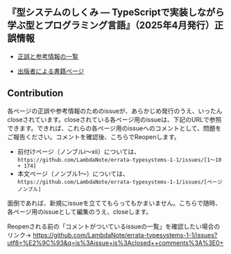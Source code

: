 ## 『型システムのしくみ ― TypeScriptで実装しながら学ぶ型とプログラミング言語』（2025年4月発行）正誤情報

* [正誤と参考情報の一覧](https://github.com/LambdaNote/errata-typesystems-1-1/issues?q=is%3Aissue+is%3Aopen+sort%3Acreated-asc)

* [出版者による書籍ページ](https://www.lambdanote.com/products/type-systems)

## Contribution

各ページの正誤や参考情報のためのissueが、あらかじめ発行のうえ、いったんcloseされています。closeされている各ページ用のissueは、下記のURLで参照できます。できれば、これらの各ページ用のissueへのコメントとして、問題をご報告ください。コメントを確認後、こちらでReopenします。

* 前付けページ（ノンブルi～xii）については、`https://github.com/LambdaNote/errata-typesystems-1-1/issues/[1～10 + 174]`
* 本文ページ（ノンブル1～）については、`https://github.com/LambdaNote/errata-typesystems-1-1/issues/[ページノンブル]`

面倒であれば、新規にissueを立ててもらってもかまいません。こちらで随時、各ページ用のissueとして編集のうえ、closeします。

Reopenされる前の「コメントがついているissueの一覧」を確認したい場合のリンク→ https://github.com/LambdaNote/errata-typesystems-1-1/issues?utf8=%E2%9C%93&q=is%3Aissue+is%3Aclosed++comments%3A%3E0+
